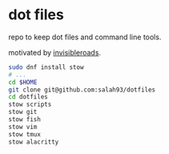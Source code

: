 # dot files

repo to keep dot files and command line tools.

motivated by [invisibleroads](https://github.com/invisibleroads/scripts).


```bash
sudo dnf install stow
# ...
cd $HOME
git clone git@github.com:salah93/dotfiles
cd dotfiles
stow scripts
stow git
stow fish
stow vim
stow tmux
stow alacritty
```
